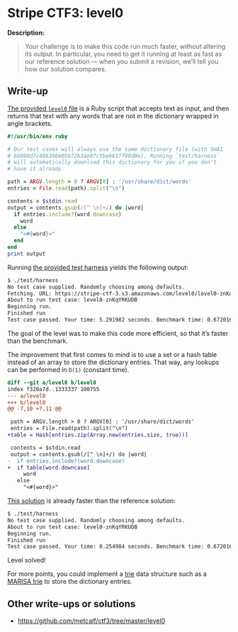 # Stripe CTF3: level0

**Description:**

> Your challenge is to make this code run much faster, without altering its output. In particular, you need to get it running at least as fast as our reference solution — when you submit a revision, we’ll tell you how our solution compares.

## Write-up

[The provided `level0` file](https://github.com/ctfs/write-ups/blob/master/stripe-ctf3/level0/problem/level0) is a Ruby script that accepts text as input, and then returns that text with any words that are not in the dictionary wrapped in angle brackets.

```ruby
#!/usr/bin/env ruby

# Our test cases will always use the same dictionary file (with SHA1
# 6b898d7c48630be05b72b3ae07c5be6617f90d8e). Running `test/harness`
# will automatically download this dictionary for you if you don't
# have it already.

path = ARGV.length > 0 ? ARGV[0] : '/usr/share/dict/words'
entries = File.read(path).split("\n")

contents = $stdin.read
output = contents.gsub(/[^ \n]+/) do |word|
  if entries.include?(word.downcase)
    word
  else
    "<#{word}>"
  end
end
print output
```

Running [the provided test harness](https://github.com/ctfs/write-ups/blob/master/stripe-ctf3/level0/problem/test/harness) yields the following output:

```bash
$ ./test/harness
No test case supplied. Randomly choosing among defaults.
Fetching. URL: https://stripe-ctf-3.s3.amazonaws.com/level0/level0-znKqYRKUDB.json
About to run test case: level0-znKqYRKUDB
Beginning run.
Finished run
Test case passed. Your time: 5.291982 seconds. Benchmark time: 0.672016 seconds. You/Benchmark: 7.874785
```

The goal of the level was to make this code more efficient, so that it’s faster than the benchmark.

The improvement that first comes to mind is to use a set or a hash table instead of an array to store the dictionary entries. That way, any lookups can be performed in `O(1)` (constant time).

```diff
diff --git a/level0 b/level0
index f320a7d..1333337 100755
--- a/level0
+++ b/level0
@@ -7,10 +7,11 @@

 path = ARGV.length > 0 ? ARGV[0] : '/usr/share/dict/words'
 entries = File.read(path).split("\n")
+table = Hash[entries.zip(Array.new(entries.size, true))]

 contents = $stdin.read
 output = contents.gsub(/[^ \n]+/) do |word|
-  if entries.include?(word.downcase)
+  if table[word.downcase]
     word
   else
     "<#{word}>"
```

[This solution](https://github.com/ctfs/write-ups/blob/master/stripe-ctf3/level0/level0) is already faster than the reference solution:

```bash
$ ./test/harness
No test case supplied. Randomly choosing among defaults.
About to run test case: level0-znKqYRKUDB
Beginning run.
Finished run
Test case passed. Your time: 0.254984 seconds. Benchmark time: 0.672016 seconds. You/Benchmark: 0.379432
```

Level solved!

For more points, you could implement a [trie](http://en.wikipedia.org/wiki/Trie) data structure such as a [MARISA trie](https://code.google.com/p/marisa-trie/) to store the dictionary entries.

## Other write-ups or solutions

* <https://github.com/metcalf/ctf3/tree/master/level0>
